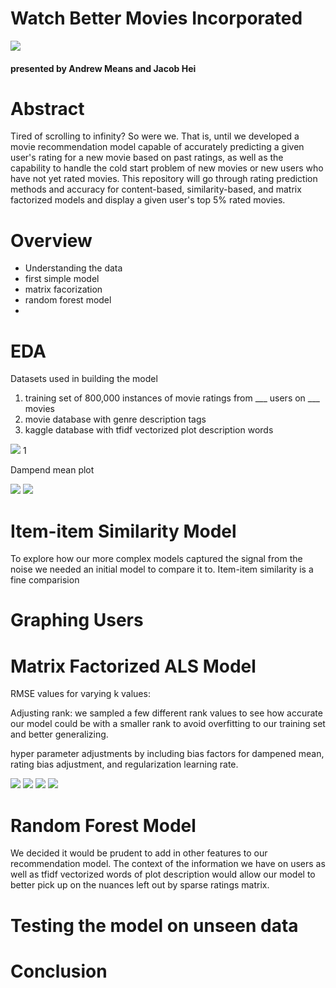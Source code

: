 # Watch Better Movies Incorporated 
![](img/leo-pointing.jpg)
#### presented by Andrew Means and Jacob Hei


# Abstract
Tired of scrolling to infinity? So were we.  That is, until we developed a movie recommendation model capable of accurately predicting a given user's rating for a new movie based on past ratings, as well as the capability to handle the cold start problem of new movies or new users who have not yet rated movies.  This repository will go through rating prediction methods and accuracy for content-based, similarity-based, and matrix factorized models and display a given user's top 5% rated movies.  

# Overview
 - Understanding the data
 - first simple model
 - matrix facorization
 - random forest model
 - 

 





# EDA
Datasets used in building the model
1) training set of 800,000 instances of movie ratings from ___ users on ___ movies
2) movie database with genre description tags
3) kaggle database with tfidf vectorized plot description words



![](img/kvalue1.png)
1[](img/kvalue2.png)

Dampend mean plot

![](img/dampmeantable.png)
![](img/dampmeanplot.png)

# Item-item Similarity Model
To explore how our more complex models captured the signal from the noise we needed an initial model to compare it to.  Item-item similarity is a fine comparision 




# Graphing Users






# Matrix Factorized ALS Model

RMSE values for varying k values:

Adjusting rank: we sampled a few different rank values to see how accurate our model could be with a smaller rank to avoid overfitting to our training set and better generalizing.  


hyper parameter adjustments by including bias factors for dampened mean, rating bias adjustment, and regularization learning rate.

![](img/alssummary.png)
![](img/alspredtable.png)
![](img/rmses.png)
![](img/violin.png)

# Random Forest Model
We decided it would be prudent to add in other features to our recommendation model.
The context of the information we have on users as well as tfidf vectorized words of plot description would allow our model to better pick up on the nuances left out by sparse ratings matrix.  




# Testing the model on unseen data



# Conclusion